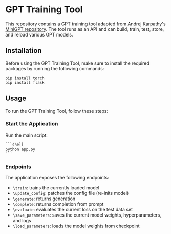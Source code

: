 
# GPT Training Tool

This repository contains a GPT training tool adapted from Andrej Karpathy's [MiniGPT repository](https://github.com/karpathy/minGPT).
The tool runs as an API and can build, train, test, store, and reload various GPT models.

## Installation

Before using the GPT Training Tool, make sure to install the required packages by running the following commands:

```shell
pip install torch
pip install flask
```

## Usage

To run the GPT Training Tool, follow these steps:

### Start the Application

Run the main script:

    ```shell
    python app.py
    ```

### Endpoints

The application exposes the following endpoints:
- `\train`: trains the currently loaded model
- `\update_config`: patches the config file (re-inits model)
- `\generate`: returns generation
- `\complete`: returns completion from prompt
- `\evaluate`: evaluates the current loss on the test data set
- `\save_parameters`: saves the current model weights, hyperparameters, and logs
- `\load_parameters`: loads the model weights from checkpoint
